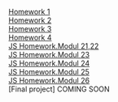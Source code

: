 [Homework 1](https://valeriaromanovskaia.github.io/genius-homework/homework-1/)<br>
[Homework 2](https://valeriaromanovskaia.github.io/genius-homework/genius-homework-2/)<br>
[Homework 3](https://valeriaromanovskaia.github.io/genius-homework/genius-homework-3/)<br>
[Homework 4](https://valeriaromanovskaia.github.io/genius-homework/genius-homework-4/)<br>
[JS Homework.Modul 21,22](https://valeriaromanovskaia.github.io/genius-homework/JS-HOMEWORK/)<br>
[JS Homework.Modul 23](https://valeriaromanovskaia.github.io/genius-homework/JS-HOMEWORK-23modul/)<br>
[JS Homework.Modul 24](https://valeriaromanovskaia.github.io/genius-homework/JS-HOMEWORK-MODUL24/)<br>
[JS Homework.Modul 25](https://valeriaromanovskaia.github.io/genius-homework/JS-HOMEWORK-MODUL25/)<br>
[JS Homework.Modul 26](https://valeriaromanovskaia.github.io/genius-homework/JS-HOMEWORK-MODUL26/)<br>
[Final project] COMING SOON
